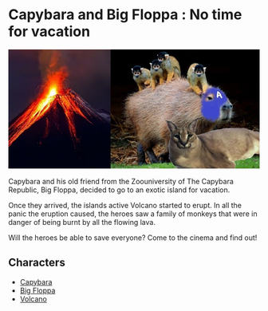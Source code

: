 # Capybara and Big Floppa : No time for vacation

![poster](./../images/Capy'BaraFloppaMovie.jpg)

Capybara and his old friend from the Zoouniversity of The Capybara Republic, Big Floppa, decided to go to an exotic island for vacation.

Once they arrived, the islands active Volcano started to erupt. In all the panic the eruption caused, the heroes saw a family of monkeys that were in danger of being burnt by all the flowing lava.

Will the heroes be able to save everyone? Come to the cinema and find out!


## Characters

- [Capybara](./../heroes/capybara.md)
- [Big Floppa](./../heroes/BigFloppa.md)
- [Volcano](./../villains/Volcano.md)